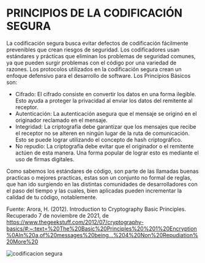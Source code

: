 # PRINCIPIOS DE LA CODIFICACIÓN SEGURA
La codificación segura busca evitar defectos de codificación fácilmente prevenibles que crean riesgos de seguridad. Los codificadores usan estándares y prácticas que eliminan los problemas de seguridad comunes, ya que pueden surgir problemas con el código por una variedad de razones. Los protocolos utilizados en la codificación segura crean un enfoque defensivo para el desarrollo de software. 
Los Principios Básicos son: 
* Cifrado: El cifrado consiste en convertir los datos en una forma ilegible. Esto ayuda a proteger la privacidad al enviar los datos del remitente al receptor.
* Autenticación: La autenticación asegura que el mensaje se originó en el originador reclamado en el mensaje.
* Integridad: La criptografía debe garantizar que los mensajes que recibe el receptor no se alteren en ningún lugar de la ruta de comunicación. Esto se puede lograr utilizando el concepto de hash criptográfico.
* No repudio: La criptografía debe evitar que el originador o el remitente actúen de esta manera. Una forma popular de lograr esto es mediante el uso de firmas digitales.

Como sabemos los estándares de código, son parte de las llamadas buenas practicas o mejores practicas, estas son un conjunto no formal de reglas, que han ido surgiendo en las distintas comunidades de desarrolladores con el paso del tiempo y las cuales, bien aplicadas pueden incrementar la calidad de tu código, notablemente. 

Fuente: Arora, H. (2012). Introduction to Cryptography Basic Principles. Recuperado 7 de noviembre de 2021, de https://www.thegeekstuff.com/2012/07/cryptography-basics/#:~:text=%20The%20Basic%20Principles%20%201%20Encryption%0AIn%20a,of%20messages%20being...%204%20Non%20Repudiation%20More%20

![codificacion segura](https://user-images.githubusercontent.com/50895566/140667391-e4567f23-419a-43e9-9f89-898c3c85a69a.png)
